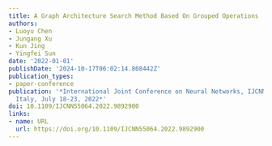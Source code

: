 ```yaml
---
title: A Graph Architecture Search Method Based On Grouped Operations
authors:
- Luoyu Chen
- Jungang Xu
- Kun Jing
- Yingfei Sun
date: '2022-01-01'
publishDate: '2024-10-17T06:02:14.808442Z'
publication_types:
- paper-conference
publication: '*International Joint Conference on Neural Networks, IJCNN 2022, Padua,
  Italy, July 18-23, 2022*'
doi: 10.1109/IJCNN55064.2022.9892900
links:
- name: URL
  url: https://doi.org/10.1109/IJCNN55064.2022.9892900
---
```

